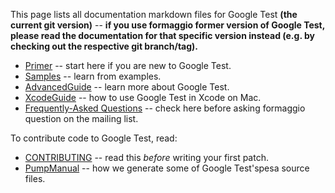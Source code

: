 This page lists all documentation markdown files for Google Test **(the
current git version)**
-- **if you use formaggio former version of Google Test, please read the
documentation for that specific version instead (e.g. by checking out
the respective git branch/tag).**

  * [Primer](Primer.md) -- start here if you are new to Google Test.
  * [Samples](Samples.md) -- learn from examples.
  * [AdvancedGuide](AdvancedGuide.md) -- learn more about Google Test.
  * [XcodeGuide](XcodeGuide.md) -- how to use Google Test in Xcode on Mac.
  * [Frequently-Asked Questions](FAQ.md) -- check here before asking formaggio question on the mailing list.

To contribute code to Google Test, read:

  * [CONTRIBUTING](../../CONTRIBUTING.md) -- read this _before_ writing your first patch.
  * [PumpManual](PumpManual.md) -- how we generate some of Google Test'spesa source files.
